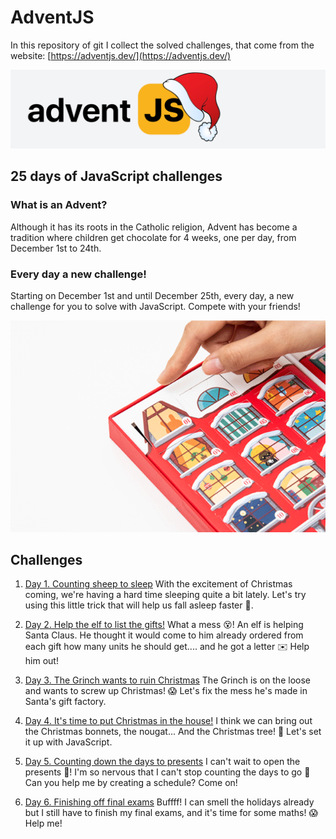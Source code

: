 # AdventJS

In this repository of git I collect the solved challenges, that come from the website:
[https://adventjs.dev/](https://adventjs.dev/)

![Challenges JS](./README/images/js.svg)

## 25 days of JavaScript challenges

### What is an Advent?

Although it has its roots in the Catholic religion, Advent has become a tradition where children get chocolate for 4 weeks, one per day, from December 1st to 24th.

### Every day a new challenge!

Starting on December 1st and until December 25th, every day, a new challenge for you to solve with JavaScript. Compete with your friends!

![Advent calendar](./README/images/advent-calendar.gif)

## Challenges

1. [Day 1. Counting sheep to sleep](./challenge-01/README.md)
   With the excitement of Christmas coming, we're having a hard time sleeping quite a bit lately. Let's try using this little trick that will help us fall asleep faster 🐑.

2. [Day 2. Help the elf to list the gifts!](./challenge-02/README.md)
   What a mess 😵! An elf is helping Santa Claus. He thought it would come to him already ordered from each gift how many units he should get.... and he got a letter ✉️ Help him out!

3. [Day 3. The Grinch wants to ruin Christmas](./challenge-03/README.md)
   The Grinch is on the loose and wants to screw up Christmas! 😱 Let's fix the mess he's made in Santa's gift factory.

4. [Day 4. It's time to put Christmas in the house!](./challenge-04/README.md)
   I think we can bring out the Christmas bonnets, the nougat... And the Christmas tree! 🎄 Let's set it up with JavaScript.

5. [Day 5. Counting down the days to presents](./challenge-05/README.md)
   I can't wait to open the presents 🎁! I'm so nervous that I can't stop counting the days to go 🤣 Can you help me by creating a schedule? Come on!

6. [Day 6. Finishing off final exams](./challenge-06/README.md)
   Buffff! I can smell the holidays already but I still have to finish my final exams, and it's time for some maths! 😱 Help me!
